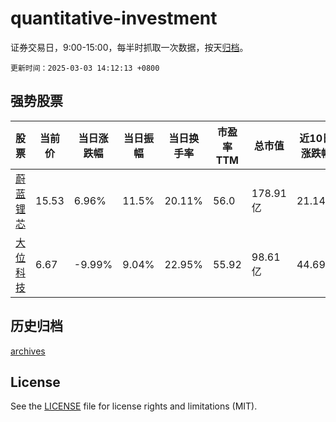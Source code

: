 # quantitative-investment

证券交易日，9:00-15:00，每半时抓取一次数据，按天[归档](archives)。

`更新时间：2025-03-03 14:12:13 +0800`

## 强势股票

|股票|当前价|当日涨跌幅|当日振幅|当日换手率|市盈率TTM|总市值|近10日涨跌幅|
|----|----|----|----|----|----|----|----|
|[蔚蓝锂芯](https://xueqiu.com/S/SZ002245)|15.53|6.96%|11.5%|20.11%|56.0|178.91亿|21.14%|
|[大位科技](https://xueqiu.com/S/SH600589)|6.67|-9.99%|9.04%|22.95%|55.92|98.61亿|44.69%|

## 历史归档

[archives](archives)

## License

See the [LICENSE](LICENSE) file for license rights and limitations (MIT).